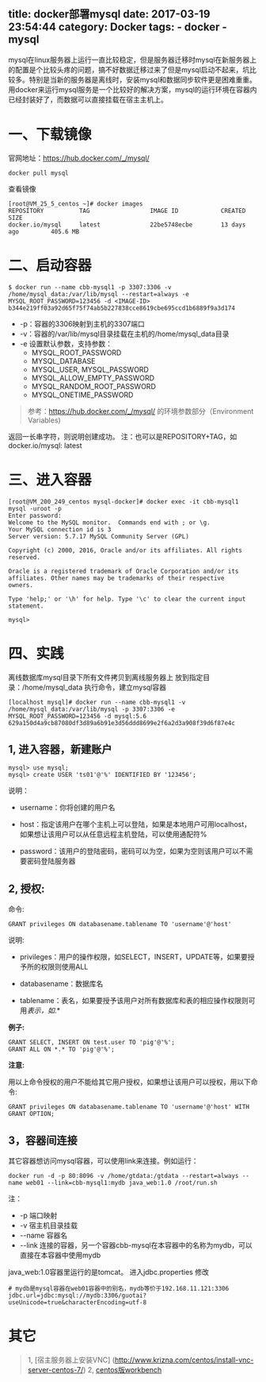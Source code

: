 title: docker部署mysql
date: 2017-03-19 23:54:44
category: Docker
tags:
	- docker
	- mysql
---
mysql在linux服务器上运行一直比较稳定，但是服务器迁移时mysql在新服务器上的配置是个比较头疼的问题，搞不好数据迁移过来了但是mysql启动不起来，坑比较多。特别是当新的服务器是离线时，安装mysql和数据同步软件更是困难重重。
用docker来运行mysql服务是一个比较好的解决方案，mysql的运行环境在容器内已经封装好了，而数据可以直接挂载在宿主主机上。

# 一、下载镜像
<!-- more -->
官网地址：https://hub.docker.com/_/mysql/

```
docker pull mysql
```
查看镜像
```
[root@VM_25_5_centos ~]# docker images
REPOSITORY          TAG                 IMAGE ID            CREATED             SIZE
docker.io/mysql     latest              22be5748ecbe        13 days ago         405.6 MB
```
# 二、启动容器
```
$ docker run --name cbb-mysql1 -p 3307:3306 -v /home/mysql_data:/var/lib/mysql --restart=always -e MYSQL_ROOT_PASSWORD=123456 -d <IMAGE-ID>
b344e219ff03a92d65f75f74ab5b227838cce8619cbe695ccd1b6889f9a3d174
```

* -p：容器的3306映射到主机的3307端口
* -v：容器的/var/lib/mysql目录挂载在主机的/home/mysql_data目录
* -e 设置默认参数，支持参数：    
    * MYSQL_ROOT_PASSWORD
    * MYSQL_DATABASE
    * MYSQL_USER, MYSQL_PASSWORD
    * MYSQL_ALLOW_EMPTY_PASSWORD
    * MYSQL_RANDOM_ROOT_PASSWORD
    * MYSQL_ONETIME_PASSWORD
    
  
> 参考：https://hub.docker.com/_/mysql/ 的环境参数部分（Environment Variables)
 
返回一长串字符，则说明创建成功。
注：<IMAGE-ID>也可以是REPOSITORY+TAG，如docker.io/mysql: latest

# 三、进入容器
```
[root@VM_200_249_centos mysql-docker]# docker exec -it cbb-mysql1 mysql -uroot -p
Enter password:
Welcome to the MySQL monitor.  Commands end with ; or \g.
Your MySQL connection id is 3
Server version: 5.7.17 MySQL Community Server (GPL)

Copyright (c) 2000, 2016, Oracle and/or its affiliates. All rights reserved.

Oracle is a registered trademark of Oracle Corporation and/or its
affiliates. Other names may be trademarks of their respective
owners.

Type 'help;' or '\h' for help. Type '\c' to clear the current input statement.

mysql>
```

# 四、实践
离线数据库mysql目录下所有文件拷贝到离线服务器上
放到指定目录：/home/mysql_data
执行命令，建立mysql容器
```
[localhost mysql]# docker run --name cbb-mysql1 -v /home/mysql_data:/var/lib/mysql -p 3307:3306 -e MYSQL_ROOT_PASSWORD=123456 -d mysql:5.6
629a150d4a9cb87080df3d89a6b91e3d56ddd8699e2f6a2d3a908f39d6f87e4c
```
## 1, 进入容器，新建账户
```
mysql> use mysql;
mysql> create USER 'ts01'@'%' IDENTIFIED BY '123456';
```
说明：

- username：你将创建的用户名

- host：指定该用户在哪个主机上可以登陆，如果是本地用户可用localhost，如果想让该用户可以从任意远程主机登陆，可以使用通配符%

- password：该用户的登陆密码，密码可以为空，如果为空则该用户可以不需要密码登陆服务器

## 2, 授权:

命令:
```
GRANT privileges ON databasename.tablename TO 'username'@'host'
```
说明:

- privileges：用户的操作权限，如SELECT，INSERT，UPDATE等，如果要授予所的权限则使用ALL

- databasename：数据库名

- tablename：表名，如果要授予该用户对所有数据库和表的相应操作权限则可用*表示，如*.*

**例子:**

```
GRANT SELECT, INSERT ON test.user TO 'pig'@'%';
GRANT ALL ON *.* TO 'pig'@'%';
```

**注意:**

用以上命令授权的用户不能给其它用户授权，如果想让该用户可以授权，用以下命令:

```
GRANT privileges ON databasename.tablename TO 'username'@'host' WITH GRANT OPTION;
```

##  3，容器间连接
其它容器想访问mysql容器，可以使用link来连接。例如运行：
```
docker run -d -p 80:8096 -v /home/gtdata:/gtdata --restart=always --name web01 --link=cbb-mysql1:mydb java_web:1.0 /root/run.sh
```

注：
* -p 端口映射
* -v 宿主机目录挂载
* --name 容器名
* --link 连接的容器，另一个容器cbb-mysql在本容器中的名称为mydb，可以直接在本容器中使用mydb

java_web:1.0容器里运行的是tomcat。
进入jdbc.properties
修改
```
# mydb是mysql容器在web01容器中的别名，mydb等价于192.168.11.121:3306
jdbc.url=jdbc:mysql://mydb:3306/guotai?useUnicode=true&characterEncoding=utf-8
```

# 其它
> 1, [宿主服务器上安装VNC] (http://www.krizna.com/centos/install-vnc-server-centos-7/)
> 2, [centos版workbench](https://dev.mysql.com/downloads/file/?id=468286)


